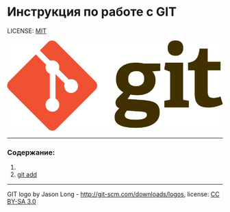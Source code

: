 # Инструкция по работе с GIT

LICENSE: [MIT](./license.md)

![git-logo](./assets/768px-Git-logo.svg.png)

---

### Содержание:
1. 
2. [git add](./add.md)

---

GIT logo by Jason Long - http://git-scm.com/downloads/logos, license: [CC BY-SA 3.0](https://creativecommons.org/licenses/by-sa/3.0/)